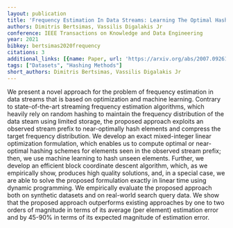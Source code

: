 ```yaml
---
layout: publication
title: 'Frequency Estimation In Data Streams: Learning The Optimal Hashing Scheme'
authors: Dimitris Bertsimas, Vassilis Digalakis Jr
conference: IEEE Transactions on Knowledge and Data Engineering
year: 2021
bibkey: bertsimas2020frequency
citations: 3
additional_links: [{name: Paper, url: 'https://arxiv.org/abs/2007.09261'}]
tags: ["Datasets", "Hashing Methods"]
short_authors: Dimitris Bertsimas, Vassilis Digalakis Jr
---
```

We present a novel approach for the problem of frequency estimation in data
streams that is based on optimization and machine learning. Contrary to
state-of-the-art streaming frequency estimation algorithms, which heavily rely
on random hashing to maintain the frequency distribution of the data steam
using limited storage, the proposed approach exploits an observed stream prefix
to near-optimally hash elements and compress the target frequency distribution.
We develop an exact mixed-integer linear optimization formulation, which
enables us to compute optimal or near-optimal hashing schemes for elements seen
in the observed stream prefix; then, we use machine learning to hash unseen
elements. Further, we develop an efficient block coordinate descent algorithm,
which, as we empirically show, produces high quality solutions, and, in a
special case, we are able to solve the proposed formulation exactly in linear
time using dynamic programming. We empirically evaluate the proposed approach
both on synthetic datasets and on real-world search query data. We show that
the proposed approach outperforms existing approaches by one to two orders of
magnitude in terms of its average (per element) estimation error and by 45-90%
in terms of its expected magnitude of estimation error.